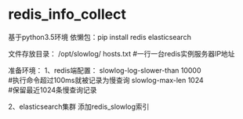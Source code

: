# redis_info_collect
基于python3.5环境
依懒包：pip install redis elasticsearch

文件存放目录：
/opt/slowlog/
hosts.txt        #一行一台redis实例服务器IP地址

准备环境：
1、redis端配置：
slowlog-log-slower-than 10000         
#执行命令超过100ms就被记录为慢查询
slowlog-max-len 1024                  
#保留最近1024条慢查询记录

2、elasticsearch集群
添加redis_slowlog索引
